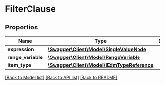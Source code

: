 # FilterClause

## Properties
Name | Type | Description | Notes
------------ | ------------- | ------------- | -------------
**expression** | [**\Swagger\Client\Model\SingleValueNode**](SingleValueNode.md) |  | [optional] 
**range_variable** | [**\Swagger\Client\Model\RangeVariable**](RangeVariable.md) |  | [optional] 
**item_type** | [**\Swagger\Client\Model\IEdmTypeReference**](IEdmTypeReference.md) |  | [optional] 

[[Back to Model list]](../README.md#documentation-for-models) [[Back to API list]](../README.md#documentation-for-api-endpoints) [[Back to README]](../README.md)


